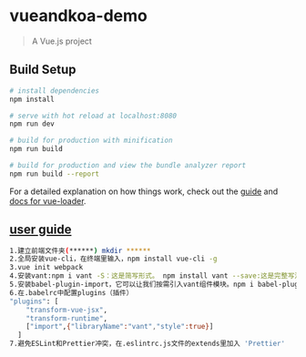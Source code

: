 # vueandkoa-demo

> A Vue.js project

## Build Setup

```bash
# install dependencies
npm install

# serve with hot reload at localhost:8080
npm run dev

# build for production with minification
npm run build

# build for production and view the bundle analyzer report
npm run build --report
```

For a detailed explanation on how things work, check out the [guide](http://vuejs-templates.github.io/webpack/) and [docs for vue-loader](http://vuejs.github.io/vue-loader).

## [user guide](https://jspang.com/detailed?id=61#toc312)

```bash
1.建立前端文件夹(******) mkdir ******
2.全局安装vue-cli，在终端里输入，npm install vue-cli -g
3.vue init webpack
4.安装vant:npm i vant -S：这是简写形式。 npm install vant --save:这是完整写法。实际中用npm install vant --save --registry=https://registry.npm.taobao.org，不建议cnpm安装
5.安装babel-plugin-import，它可以让我们按需引入vant组件模块。npm i babel-plugin-import -D或完整写法npm install babel-plugin-import --save-dev
6.在.babelrc中配置plugins（插件）
"plugins": [
    "transform-vue-jsx",
    "transform-runtime",
    ["import",{"libraryName":"vant","style":true}]
  ]
7.避免ESLint和Prettier冲突，在.eslintrc.js文件的extends里加入 'Prettier'
```
